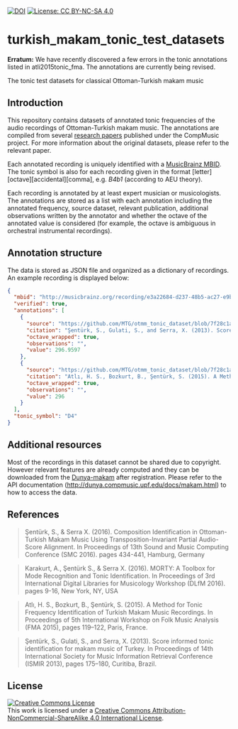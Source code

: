 [![DOI](https://zenodo.org/badge/23745687.svg)](https://zenodo.org/badge/latestdoi/23745687) [![License: CC BY-NC-SA 4.0](https://img.shields.io/badge/License-CC%20BY--NC--SA%204.0-ff69b4.svg)](http://creativecommons.org/licenses/by-nc-sa/4.0/)

turkish_makam_tonic_test_datasets
=================================

**Erratum:** We have recently discovered a few errors in the tonic annotations listed in atli2015tonic_fma. The annotations are currently being revised.

The tonic test datasets for classical Ottoman-Turkish makam music

Introduction
------------

This repository contains datasets of annotated tonic frequencies of the audio recordings of Ottoman-Turkish makam music. The annotations are compiled from several [research papers](#References) published under the CompMusic project. For more information about the original datasets, please refer to the relevant paper.

Each annotated recording is uniquely identified with a [MusicBrainz MBID](https://musicbrainz.org/doc/MusicBrainz_Identifier). The tonic symbol is also for each recording given in the format [letter][octave][accidental][comma], e.g. *B4b1* (according to AEU theory).

Each recording is annotated by at least expert musician or musicologists. The annotations are stored as a list with each annotation including the annotated frequency, source dataset, relevant publication, additional observations written by the annotator and whether the octave of the annotated value is considered (for example, the octave is ambiguous in orchestral instrumental recordings).

Annotation structure
------------

The data is stored as JSON file and organized as a dictionary of recordings. An example recording is displayed below:

```json
{
  "mbid": "http://musicbrainz.org/recording/e3a22684-d237-48b5-ac27-e9b77ddd3c18", 
  "verified": true, 
  "annotations": [
    {
      "source": "https://github.com/MTG/otmm_tonic_dataset/blob/7f28c1a3261b9146042155ee5e0f9e644d9ebcfa/senturk2013karar_ismir/tonic_annotations.csv", 
      "citation": "Şentürk, S., Gulati, S., and Serra, X. (2013). Score Informed Tonic Identification for Makam Music of Turkey. In Proceedings of 14th International Society for Music Information Retrieval Conference (ISMIR 2013), pages 175–180, Curitiba, Brazil.", 
      "octave_wrapped": true, 
      "observations": "", 
      "value": 296.9597
    }, 
    {
      "source": "https://github.com/MTG/otmm_tonic_dataset/blob/7f28c1a3261b9146042155ee5e0f9e644d9ebcfa/atli2015tonic_fma/TD2.csv", 
      "citation": "Atlı, H. S., Bozkurt, B., Şentürk, S. (2015). A Method for Tonic Frequency Identification of Turkish Makam Music Recordings. In Proceedings of 5th International Workshop on Folk Music Analysis (FMA 2015), pages 119–122, Paris, France.", 
      "octave_wrapped": true, 
      "observations": "", 
      "value": 296
    }
  ], 
  "tonic_symbol": "D4"
}
```

Additional resources
------------
Most of the recordings in this dataset cannot be shared due to copyright. However relevant features are already computed and they can be downloaded from the [Dunya-makam](dunya.compmusic.upf.edu/makam) after registration. Please refer to the API documentation (http://dunya.compmusic.upf.edu/docs/makam.html) to how to access the data. 

<a name="References"></a>References
--------------------

> Şentürk, S., & Serra X. (2016). Composition Identification in Ottoman-Turkish Makam Music Using Transposition-Invariant Partial Audio-Score Alignment. In Proceedings of 13th Sound and Music Computing Conference (SMC 2016). pages 434-441, Hamburg, Germany

> Karakurt, A., Şentürk S., & Serra X. (2016). MORTY: A Toolbox for Mode Recognition and Tonic Identification. In Proceedings of 3rd International Digital Libraries for Musicology Workshop (DLfM 2016). pages 9-16, New York, NY, USA

> Atlı, H. S., Bozkurt, B., Şentürk, S. (2015). A Method for Tonic Frequency Identification of Turkish Makam Music Recordings. In Proceedings of 5th International Workshop on Folk Music Analysis (FMA 2015), pages 119–122, Paris, France.

> Şentürk, S., Gulati, S., and Serra, X. (2013). Score informed tonic identification for makam music of Turkey. In Proceedings of 14th International Society for Music Information Retrieval Conference (ISMIR 2013), pages 175–180, Curitiba, Brazil.

<a name="License"></a>License
--------------------
<a rel="license" href="http://creativecommons.org/licenses/by-nc-sa/4.0/"><img alt="Creative Commons License" style="border-width:0" src="https://i.creativecommons.org/l/by-nc-sa/4.0/88x31.png" /></a><br />This work is licensed under a <a rel="license" href="http://creativecommons.org/licenses/by-nc-sa/4.0/">Creative Commons Attribution-NonCommercial-ShareAlike 4.0 International License</a>.
